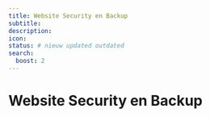 ```yaml
---
title: Website Security en Backup
subtitle:  
description: 
icon: 
status: # nieuw updated outdated
search:
  boost: 2 
---
```


# Website Security en Backup